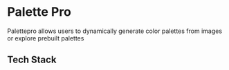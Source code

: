 # Palette Pro
Palettepro allows users to dynamically generate color palettes from images or explore prebuilt palettes

## Tech Stack
